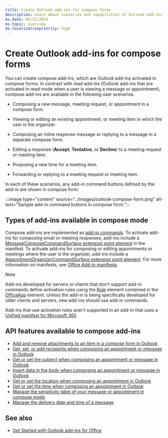 ```yaml
---
title: Create Outlook add-ins for compose forms
description: Learn about scenarios and capabilities of Outlook add-ins for compose forms.
ms.date: 04/12/2024
ms.topic: overview
ms.localizationpriority: high
---
```


# Create Outlook add-ins for compose forms

You can create compose add-ins, which are Outlook add-ins activated in compose forms. In contrast with read add-ins (Outlook add-ins that are activated in read mode when a user is viewing a message or appointment), compose add-ins are available in the following user scenarios.

- Composing a new message, meeting request, or appointment in a compose form.

- Viewing or editing an existing appointment, or meeting item in which the user is the organizer.

- Composing an inline response message or replying to a message in a separate compose form.

- Editing a response (**Accept**, **Tentative**, or **Decline**) to a meeting request or meeting item.

- Proposing a new time for a meeting item.

- Forwarding or replying to a meeting request or meeting item.

In each of these scenarios, any add-in command buttons defined by the add-in are shown in compose form.

:::image type="content" source="../images/outlook-compose-form.png" alt-text="Sample add-in command buttons in compose form.":::

## Types of add-ins available in compose mode

Compose add-ins are implemented as [add-in commands](../design/add-in-commands.md). To activate add-ins for composing email or meeting responses, add-ins include a [MessageComposeCommandSurface extension point element](/javascript/api/manifest/extensionpoint#messagecomposecommandsurface) in the manifest. To activate add-ins for composing or editing appointments or meetings where the user is the organizer, add-ins include a [AppointmentOrganizerCommandSurface extension point element](/javascript/api/manifest/extensionpoint#appointmentorganizercommandsurface). For more information on manifests, see [Office Add-in manifests](../develop/add-in-manifests.md).

> [!NOTE]
> Add-ins developed for servers or clients that don't support add-in commands define activation rules using the [Rule](/javascript/api/manifest/rule) element contained in the [OfficeApp](/javascript/api/manifest/officeapp) element. Unless the add-in is being specifically developed for older clients and servers, new add-ins should use add-in commands.
>
> Add-ins that use activation rules aren't supported in an add-in that uses a [Unified manifest for Microsoft 365](../develop/unified-manifest-overview.md).

## API features available to compose add-ins

- [Add and remove attachments to an item in a compose form in Outlook](add-and-remove-attachments-to-an-item-in-a-compose-form.md)
- [Get, set, or add recipients when composing an appointment or message in Outlook](get-set-or-add-recipients.md)
- [Get or set the subject when composing an appointment or message in Outlook](get-or-set-the-subject.md)
- [Insert data in the body when composing an appointment or message in Outlook](insert-data-in-the-body.md)
- [Get or set the location when composing an appointment in Outlook](get-or-set-the-location-of-an-appointment.md)
- [Get or set the time when composing an appointment in Outlook](get-or-set-the-time-of-an-appointment.md)
- [Manage the sensitivity label of your message or appointment in compose mode](sensitivity-label.md)
- [Manage the delivery date and time of a message](delay-delivery.md)

## See also

- [Get Started with Outlook add-ins for Office](../quickstarts/outlook-quickstart-yo.md)
